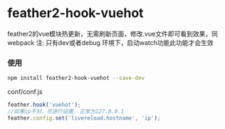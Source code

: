 # feather2-hook-vuehot

feather2的vue模块热更新，无需刷新页面，修改.vue文件即可看到效果，同webpack
注: 只有dev或者debug 环境下，启动watch功能此功能才会生效

### 使用

```sh
npm install feather2-hook-vuehot --save-dev
```

conf/conf.js

```js
feather.hook('vuehot');
//如果ip不对，可进行设置, 正常为127.0.0.1
feather.config.set('livereload.hostname', 'ip');
```